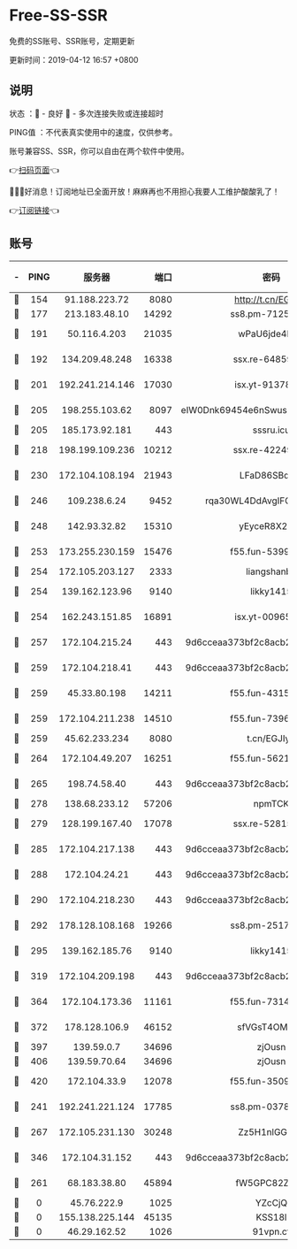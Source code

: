 # Free-SS-SSR

免费的SS账号、SSR账号，定期更新

更新时间：2019-04-12 16:57 +0800

## 说明

状态     ：🙂 - 良好 🙁 - 多次连接失败或连接超时

PING值   ：不代表真实使用中的速度，仅供参考。

账号兼容SS、SSR，你可以自由在两个软件中使用。

👉[扫码页面](https://liesauer.github.io/Free-SS-SSR/)👈

🎉🎉🎉好消息！订阅地址已全面开放！麻麻再也不用担心我要人工维护酸酸乳了！

👉[订阅链接](https://www.liesauer.net/yogurt/subscribe?ACCESS_TOKEN=DAYxR3mMaZAsaqUb)👈

## 账号

|-|PING|服务器|端口|密码|加密方式|区域|
|:----:|:----:|:-----:|-----:|:----:|:----:|:----:|
|🙂|154|91.188.223.72|8080|http://t.cn/EGJIyrl|rc4-md5|RU|
|🙂|177|213.183.48.10|14292|ss8.pm-71250889|rc4-md5|RU|
|🙂|191|50.116.4.203|21035|wPaU6jde4NZT|aes-256-cfb|US|
|🙂|192|134.209.48.248|16338|ssx.re-64859691|aes-256-cfb|US|
|🙂|201|192.241.214.146|17030|isx.yt-91378799|aes-256-cfb|US|
|🙂|205|198.255.103.62|8097|eIW0Dnk69454e6nSwuspv9DmS201tQ0D|aes-256-cfb|US|
|🙂|205|185.173.92.181|443|sssru.icu|rc4-md5|RU|
|🙂|218|198.199.109.236|10212|ssx.re-42249834|aes-256-cfb|US|
|🙂|230|172.104.108.194|21943|LFaD86SBq2lY|aes-256-cfb|JP|
|🙂|246|109.238.6.24|9452|rqa30WL4DdAvgIFG6Fs3znzTa|aes-256-cfb|FR|
|🙂|248|142.93.32.82|15310|yEyceR8X2EVd|aes-256-cfb|GB|
|🙂|253|173.255.230.159|15476|f55.fun-53994105|aes-256-cfb|US|
|🙂|254|172.105.203.127|2333|liangshanbo|chacha20|JP|
|🙂|254|139.162.123.96|9140|likky1415|aes-256-cfb|JP|
|🙂|254|162.243.151.85|16891|isx.yt-00965280|aes-256-cfb|US|
|🙂|257|172.104.215.24|443|9d6cceaa373bf2c8acb22e60b6a58be6|aes-256-cfb|US|
|🙂|259|172.104.218.41|443|9d6cceaa373bf2c8acb22e60b6a58be6|aes-256-cfb|US|
|🙂|259|45.33.80.198|14211|f55.fun-43151114|aes-256-cfb|US|
|🙂|259|172.104.211.238|14510|f55.fun-73968171|aes-256-cfb|US|
|🙂|259|45.62.233.234|8080|t.cn/EGJIyrl|rc4-md5|CA|
|🙂|264|172.104.49.207|16251|f55.fun-56219821|aes-256-cfb|SG|
|🙂|265|198.74.58.40|443|9d6cceaa373bf2c8acb22e60b6a58be6|aes-256-cfb|US|
|🙂|278|138.68.233.12|57206|npmTCK|rc4-md5|US|
|🙂|279|128.199.167.40|17078|ssx.re-52815592|aes-256-cfb|SG|
|🙂|285|172.104.217.138|443|9d6cceaa373bf2c8acb22e60b6a58be6|aes-256-cfb|US|
|🙂|288|172.104.24.21|443|9d6cceaa373bf2c8acb22e60b6a58be6|aes-256-cfb|US|
|🙂|290|172.104.218.230|443|9d6cceaa373bf2c8acb22e60b6a58be6|aes-256-cfb|US|
|🙂|292|178.128.108.168|19266|ss8.pm-25170314|aes-256-cfb|SG|
|🙂|295|139.162.185.76|9140|likky1415|aes-256-cfb|DE|
|🙂|319|172.104.209.198|443|9d6cceaa373bf2c8acb22e60b6a58be6|aes-256-cfb|US|
|🙂|364|172.104.173.36|11161|f55.fun-73141785|aes-256-cfb|SG|
|🙂|372|178.128.106.9|46152|sfVGsT4OMxHC|aes-256-cfb|SG|
|🙂|397|139.59.0.7|34696|zjOusn|chacha20|IN|
|🙂|406|139.59.70.64|34696|zjOusn|chacha20|IN|
|🙂|420|172.104.33.9|12078|f55.fun-35097379|aes-256-cfb|SG|
|🙂|241|192.241.221.124|17785|ss8.pm-03781993|aes-256-cfb|US|
|🙂|267|172.105.231.130|30248|Zz5H1nlGGKHx|aes-256-cfb|JP|
|🙂|346|172.104.31.152|443|9d6cceaa373bf2c8acb22e60b6a58be6|aes-256-cfb|US|
|🙁|261|68.183.38.80|45894|fW5GPC82Z97G|aes-256-cfb|GB|
|🙁|0|45.76.222.9|1025|YZcCjQ|rc4-md5|JP|
|🙁|0|155.138.225.144|45135|KSS18l|rc4-md5|US|
|🙁|0|46.29.162.52|1026|91vpn.cf|rc4-md5|RU|

